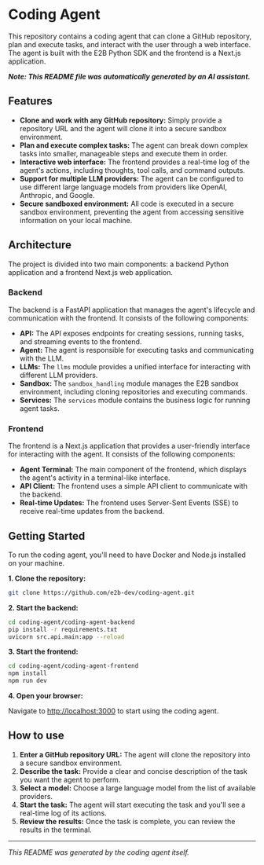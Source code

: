 
# Coding Agent

This repository contains a coding agent that can clone a GitHub repository, plan and execute tasks, and interact with the user through a web interface. The agent is built with the E2B Python SDK and the frontend is a Next.js application.

***Note: This README file was automatically generated by an AI assistant.***

## Features

-   **Clone and work with any GitHub repository:** Simply provide a repository URL and the agent will clone it into a secure sandbox environment.
-   **Plan and execute complex tasks:** The agent can break down complex tasks into smaller, manageable steps and execute them in order.
-   **Interactive web interface:** The frontend provides a real-time log of the agent's actions, including thoughts, tool calls, and command outputs.
-   **Support for multiple LLM providers:** The agent can be configured to use different large language models from providers like OpenAI, Anthropic, and Google.
-   **Secure sandboxed environment:** All code is executed in a secure sandbox environment, preventing the agent from accessing sensitive information on your local machine.

## Architecture

The project is divided into two main components: a backend Python application and a frontend Next.js web application.

### Backend

The backend is a FastAPI application that manages the agent's lifecycle and communication with the frontend. It consists of the following components:

-   **API:** The API exposes endpoints for creating sessions, running tasks, and streaming events to the frontend.
-   **Agent:** The agent is responsible for executing tasks and communicating with the LLM.
-   **LLMs:** The `llms` module provides a unified interface for interacting with different LLM providers.
-   **Sandbox:** The `sandbox_handling` module manages the E2B sandbox environment, including cloning repositories and executing commands.
-   **Services:** The `services` module contains the business logic for running agent tasks.

### Frontend

The frontend is a Next.js application that provides a user-friendly interface for interacting with the agent. It consists of the following components:

-   **Agent Terminal:** The main component of the frontend, which displays the agent's activity in a terminal-like interface.
-   **API Client:** The frontend uses a simple API client to communicate with the backend.
-   **Real-time Updates:** The frontend uses Server-Sent Events (SSE) to receive real-time updates from the backend.

## Getting Started

To run the coding agent, you'll need to have Docker and Node.js installed on your machine.

**1. Clone the repository:**

```bash
git clone https://github.com/e2b-dev/coding-agent.git
```

**2. Start the backend:**

```bash
cd coding-agent/coding-agent-backend
pip install -r requirements.txt
uvicorn src.api.main:app --reload
```

**3. Start the frontend:**

```bash
cd coding-agent/coding-agent-frontend
npm install
npm run dev
```

**4. Open your browser:**

Navigate to [http://localhost:3000](http://localhost:3000) to start using the coding agent.

## How to use

1.  **Enter a GitHub repository URL:** The agent will clone the repository into a secure sandbox environment.
2.  **Describe the task:** Provide a clear and concise description of the task you want the agent to perform.
3.  **Select a model:** Choose a large language model from the list of available providers.
4.  **Start the task:** The agent will start executing the task and you'll see a real-time log of its actions.
5.  **Review the results:** Once the task is complete, you can review the results in the terminal.

***

*This README was generated by the coding agent itself.*
